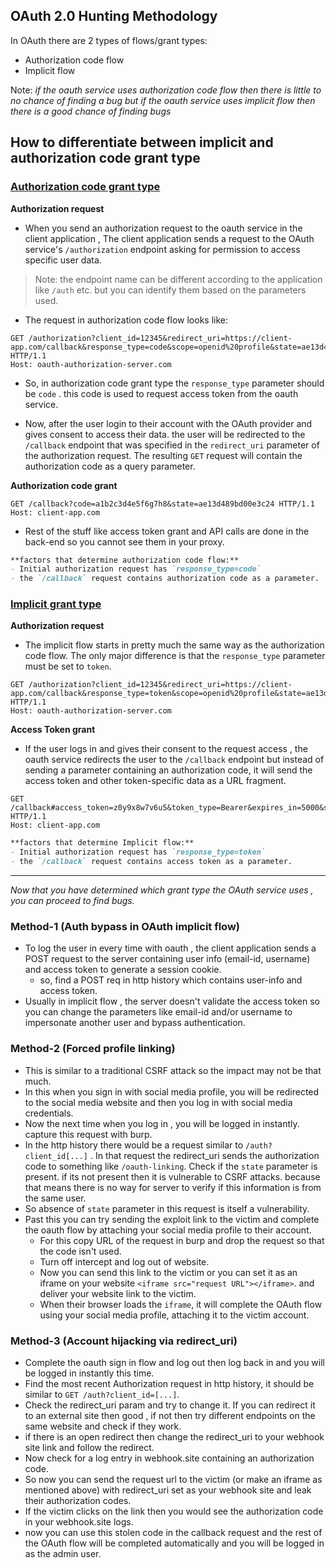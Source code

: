 ## OAuth 2.0 Hunting Methodology
In OAuth there are 2 types of flows/grant types:
- Authorization code flow
- Implicit flow

Note: *if the oauth service uses authorization code flow then there is little to no chance of finding a bug but if the oauth service uses implicit flow then there is a good chance of finding bugs*

## How to differentiate between implicit and authorization code grant type

### <ins>Authorization code grant type</ins>

**Authorization request**
- When you send an authorization request to the oauth service in the client application , The client application sends a request to the OAuth service's `/authorization` endpoint asking for permission to access specific user data.

> Note: the endpoint name can be different according to the application like `/auth` etc. but you can identify them based on the parameters used.

- The request in authorization code flow looks like:

```
GET /authorization?client_id=12345&redirect_uri=https://client-app.com/callback&response_type=code&scope=openid%20profile&state=ae13d489bd00e3c24 HTTP/1.1 
Host: oauth-authorization-server.com
```

- So, in authorization code grant type the `response_type` parameter should be `code` . this code is used to request access token from the oauth service.

- Now, after the user login to their account with the OAuth provider and gives consent to access their data. the user will be redirected to the `/callback` endpoint that was specified in the `redirect_uri` parameter of the authorization request. The resulting `GET` request will contain the authorization code as a query parameter.

**Authorization code grant**

```
GET /callback?code=a1b2c3d4e5f6g7h8&state=ae13d489bd00e3c24 HTTP/1.1 
Host: client-app.com
```

- Rest of the stuff like access token grant and API calls are done in the back-end so you cannot see them in your proxy.

```md
**factors that determine authorization code flow:**
- Initial authorization request has `response_type=code`
- the `/callback` request contains authorization code as a parameter.
```

### <ins>Implicit grant type</ins>

**Authorization request**
- The implicit flow starts in pretty much the same way as the authorization code flow. The only major difference is that the `response_type` parameter must be set to `token`.

```
GET /authorization?client_id=12345&redirect_uri=https://client-app.com/callback&response_type=token&scope=openid%20profile&state=ae13d489bd00e3c24 HTTP/1.1 
Host: oauth-authorization-server.com
```

**Access Token grant**

- If the user logs in and gives their consent to the request access , the oauth service redirects the user to the `/callback` endpoint but instead of sending a parameter containing an authorization code, it will send the access token and other token-specific data as a URL fragment.

```
GET /callback#access_token=z0y9x8w7v6u5&token_type=Bearer&expires_in=5000&scope=openid%20profile&state=ae13d489bd00e3c24 HTTP/1.1 
Host: client-app.com
```


```md
**factors that determine Implicit flow:**
- Initial authorization request has `response_type=token`
- the `/callback` request contains access token as a parameter.
```

---

*Now that you have determined which grant type the OAuth service uses , you can proceed to find bugs.*

### Method-1 (Auth bypass in OAuth implicit flow)
- To log the user in every time with oauth , the client application sends a POST request to the server containing user info (email-id, username) and access token to generate a session cookie.
	- so, find a POST req in http history which contains user-info and access token.
- Usually in implicit flow , the server doesn't validate the access token so you can change the parameters like email-id and/or username to impersonate another user and bypass authentication.

### Method-2 (Forced profile linking)
- This is similar to a traditional CSRF attack so the impact may not be that much.
- In this when you sign in with social media profile, you will be redirected to the social media website and then you log in with social media credentials.
- Now the next time when you log in , you will be logged in instantly. capture this request with burp.
- In the http history there would be a request similar to `/auth?client_id[...]` . In that request the redirect_uri sends the authorization code to something like `/oauth-linking`. Check if the `state` parameter is present. if its not present then it is vulnerable to CSRF attacks. because that means there is no way for server to verify if this information is from the same user.
- So absence of `state` parameter in this request is itself a vulnerability.
- Past this you can try sending the exploit link to the victim and complete the oauth flow by attaching your social media profile to their account.
	- For this copy URL of the request in burp and drop the request so that the code isn't used.
	- Turn off intercept and log out of website.
	- Now you can send this link to the victim or you can set it as an iframe on your website `<iframe src="request URL"></iframe>`.  and deliver your website link to the victim.
	- When their browser loads the `iframe`, it will complete the OAuth flow using your social media profile, attaching it to the victim account.

### Method-3 (Account hijacking via redirect_uri)
- Complete the oauth sign in flow and log out then log back in and you will be logged in instantly this time.
- Find the most recent Authorization request in http history, it should be similar to `GET /auth?client_id=[...]`.
- Check the redirect_uri param and try to change it. If you can redirect it to an external site then good , if not then try different endpoints on the same website and check if they work.
- if there is an open redirect then change the redirect_uri to your webhook site link and follow the redirect. 
- Now check for a log entry in webhook.site containing an authorization code.
- So now you can send the request url to the victim (or make an iframe as mentioned above) with redirect_uri set as your webhook site and leak their authorization codes.
- If the victim clicks on the link then you would see the authorization code in your webhook.site logs.
- now you can use this stolen code in the callback request and the rest of the OAuth flow will be completed automatically and you will be logged in as the admin user.

